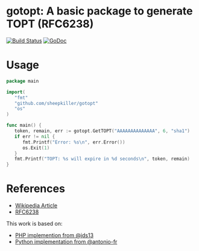 gotopt: A basic package to generate TOPT (RFC6238)
==========
[![Build Status](https://travis-ci.org/sheepkiller/gotopt.png?branch=master)](https://travis-ci.org/sheepkiller/gotopt)
[![GoDoc](https://godoc.org/github.com/sheepkiller/gotopt?status.svg)](https://godoc.org/github.com/sheepkiller/gotopt)

# Usage

```Go
package main

import(
   "fmt"
   "github.com/sheepkiller/gotopt"
   "os"
)

func main() {
   token, remain, err := gotopt.GetTOPT("AAAAAAAAAAAAAA", 6, "sha1")
   if err != nil {
      fmt.Printf("Error: %s\n", err.Error())
      os.Exit(1)
   }
   fmt.Printf("TOPT: %s will expire in %d seconds\n", token, remain)
}
```

# References
- [Wikipedia Article](https://en.wikipedia.org/wiki/Time-based_One-time_Password_Algorithm)
- [RFC6238](https://tools.ietf.org/html/rfc6238)

This work is based on:
- [PHP implemention from @jds13](https://github.com/jds13/RFC6328-PHP)
- [Python implementation from @antonio-fr](https://github.com/antonio-fr/OTPpy)

